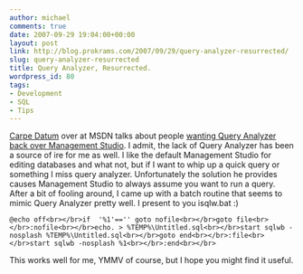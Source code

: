```yaml
---
author: michael
comments: true
date: 2007-09-29 19:04:00+00:00
layout: post
link: http://blog.prokrams.com/2007/09/29/query-analyzer-resurrected/
slug: query-analyzer-resurrected
title: Query Analyzer, Resurrected.
wordpress_id: 80
tags:
- Development
- SQL
- Tips
---
```


[Carpe Datum](http://blogs.msdn.com/buckwoody) over at MSDN talks about people [wanting Query Analyzer back over Management Studio](http://blogs.msdn.com/buckwoody/archive/2007/09/28/argh-bring-back-query-analyzer.aspx). I admit, the lack of Query Analyzer has been a source of ire for me as well. I like the default Management Studio for editing databases and what not, but if I want to whip up a quick query or something I miss query analyzer. Unfortunately the solution he provides causes Management Studio to always assume you want to run a query. After a bit of fooling around, I came up with a batch routine that seems to mimic Query Analyzer pretty well. I present to you isqlw.bat :)
    
    @echo off<br></br>if  '%1'=='' goto nofile<br></br>goto file<br></br>:nofile<br></br>echo. > %TEMP%\Untitled.sql<br></br>start sqlwb -nosplash %TEMP%\Untitled.sql<br></br>goto end<br></br>:file<br></br>start sqlwb -nosplash %1<br></br>:end<br></br>

  


  


This works well for me, YMMV of course, but I hope you might find it useful.
